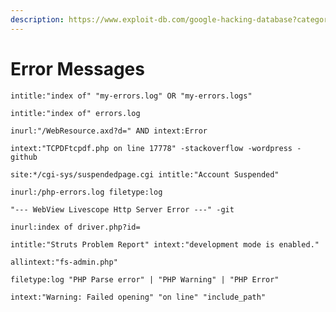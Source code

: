 ```yaml
---
description: https://www.exploit-db.com/google-hacking-database?category=1
---
```


# Error Messages

```
intitle:"index of" "my-errors.log" OR "my-errors.logs"
```

```
intitle:"index of" errors.log
```

```
inurl:"/WebResource.axd?d=" AND intext:Error
```

```
intext:"TCPDFtcpdf.php on line 17778" -stackoverflow -wordpress -github
```

```
site:*/cgi-sys/suspendedpage.cgi intitle:"Account Suspended"
```

```
inurl:/php-errors.log filetype:log
```

```
"--- WebView Livescope Http Server Error ---" -git
```

```
inurl:index of driver.php?id=
```

```
intitle:"Struts Problem Report" intext:"development mode is enabled."
```

```
allintext:"fs-admin.php"
```

```
filetype:log "PHP Parse error" | "PHP Warning" | "PHP Error"
```

```
intext:"Warning: Failed opening" "on line" "include_path"
```
